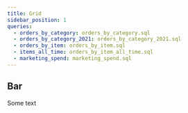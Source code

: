 ```yaml
---
title: Grid
sidebar_position: 1
queries:
  - orders_by_category: orders_by_category.sql
  - orders_by_category_2021: orders_by_category_2021.sql
  - orders_by_item: orders_by_item.sql
  - items_all_time: orders_by_item_all_time.sql
  - marketing_spend: marketing_spend.sql
---
```


## Bar

<Grid cols=3>
<BarChart
data={orders_by_category}
x=category
y=sales_usd0k
xAxisTitle=Category
/>
<BarChart
data={orders_by_category}
x=category
y=sales_usd0k
xAxisTitle=Category
/>
<BarChart
data={orders_by_category}
x=category
y=sales_usd0k
xAxisTitle=Category
/>
<BarChart
data={orders_by_category}
x=category
y=sales_usd0k
xAxisTitle=Category
/>
<BarChart
data={orders_by_category}
x=category
y=sales_usd0k
xAxisTitle=Category
/>
</Grid>

Some text

<BarChart
data={orders_by_category}
x=category
y=sales_usd0k
xAxisTitle=Category
/>


<Grid cols=2 gapSize=lg>
<BarChart
data={orders_by_category}
x=category
y=sales_usd0k
xAxisTitle=Category
/>
<BarChart
data={orders_by_category}
x=category
y=sales_usd0k
xAxisTitle=Category
/>
  </Grid>

